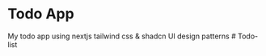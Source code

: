 # Todo App
My todo app using nextjs tailwind css & shadcn UI design patterns
#   T o d o - l i s t  
 